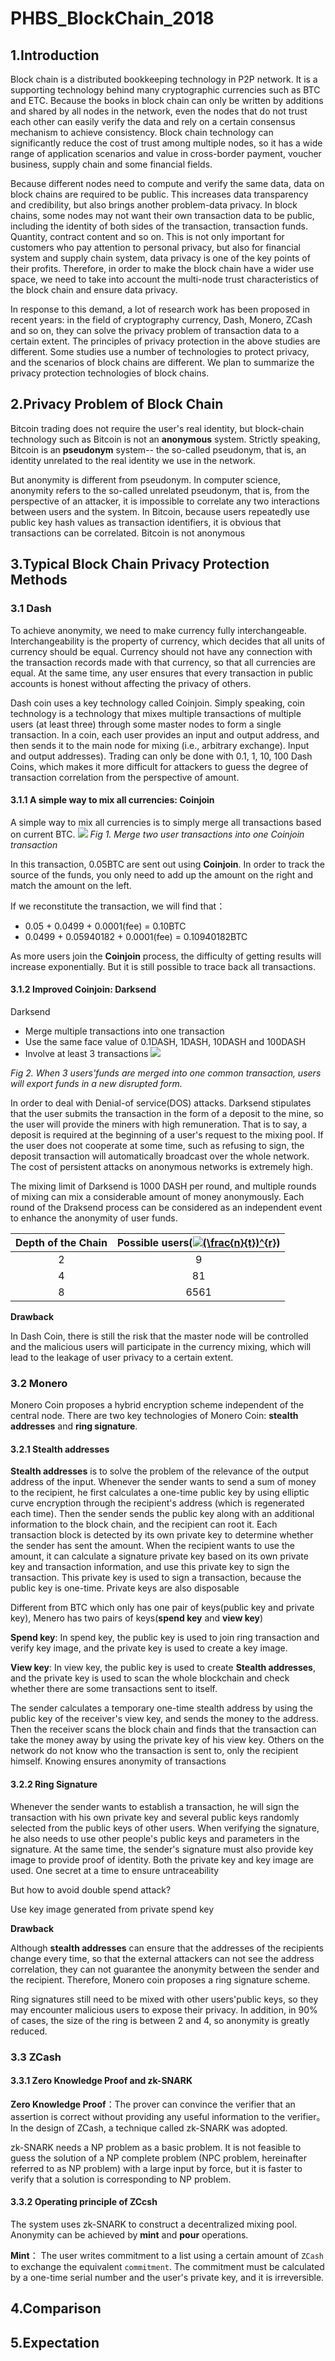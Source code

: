 # PHBS_BlockChain_2018


## 1.Introduction

Block chain is a distributed bookkeeping technology in P2P network. It is a supporting technology behind many cryptographic currencies such as BTC and ETC. Because the books in block chain can only be written by additions and shared by all nodes in the network, even the nodes that do not trust each other can easily verify the data and rely on a certain consensus mechanism to achieve consistency. Block chain technology can significantly reduce the cost of trust among multiple nodes, so it has a wide range of application scenarios and value in cross-border payment, voucher business, supply chain and some financial fields.

Because different nodes need to compute and verify the same data, data on block chains are required to be public. This increases data transparency and credibility, but also brings another problem-data privacy. In block chains, some nodes may not want their own transaction data to be public, including the identity of both sides of the transaction, transaction funds. Quantity, contract content and so on. This is not only important for customers who pay attention to personal privacy, but also for financial system and supply chain system, data privacy is one of the key points of their profits. Therefore, in order to make the block chain have a wider use space, we need to take into account the multi-node trust characteristics of the block chain and ensure data privacy.

In response to this demand, a lot of research work has been proposed in recent years: in the field of cryptography currency, Dash, Monero, ZCash and so on, they can solve the privacy problem of transaction data to a certain extent. The principles of privacy protection in the above studies are different. Some studies use a number of technologies to protect privacy, and the scenarios of block chains are different. We plan to summarize the privacy protection technologies of block chains.

## 2.Privacy Problem of Block Chain

Bitcoin trading does not require the user's real identity, but block-chain technology such as Bitcoin is not an **anonymous** system. Strictly speaking, Bitcoin is an **pseudonym** system-- the so-called pseudonym, that is, an identity unrelated to the real identity we use in the network. 

But anonymity is different from pseudonym. In computer science, anonymity refers to the so-called unrelated pseudonym, that is, from the perspective of an attacker, it is impossible to correlate any two interactions between users and the system. In Bitcoin, because users repeatedly use public key hash values as transaction identifiers, it is obvious that transactions can be correlated. Bitcoin is not anonymous

## 3.Typical Block Chain Privacy Protection Methods

### 3.1 Dash

To achieve anonymity, we need to make currency fully interchangeable. Interchangeability is the property of currency, which decides that all units of currency should be equal. Currency should not have any connection with the transaction records made with that currency, so that all currencies are equal. At the same time, any user ensures that every transaction in public accounts is honest without affecting the privacy of others.

Dash coin uses a key technology called Coinjoin. Simply speaking, coin technology is a technology that mixes multiple transactions of multiple users (at least three) through some master nodes to form a single transaction. In a coin, each user provides an input and output address, and then sends it to the main node for mixing (i.e., arbitrary exchange). Input and output addresses). Trading can only be done with 0.1, 1, 10, 100 Dash Coins, which makes it more difficult for attackers to guess the degree of transaction correlation from the perspective of amount.

#### 3.1.1 A simple way to mix all currencies: Coinjoin

A simple way to mix all currencies is to simply merge all transactions based on current BTC.
![](coinjoin.png)
*Fig 1. Merge two user transactions into one Coinjoin transaction*

In this transaction, 0.05BTC are sent out using **Coinjoin**. In order to track the source of the funds, you only need to add up the amount on the right and match the amount on the left.

If we reconstitute the transaction, we will find that：
* 0.05 + 0.0499 + 0.0001(fee) = 0.10BTC
* 0.0499 + 0.05940182 + 0.0001(fee) = 0.10940182BTC

As more users join the **Coinjoin** process, the difficulty of getting results will increase exponentially. But it is still possible to trace back all transactions.


#### 3.1.2 Improved Coinjoin: Darksend

Darksend
* Merge multiple transactions into one transaction
* Use the same face value of 0.1DASH, 1DASH, 10DASH and 100DASH
* Involve at least 3 transactions
![](darksend.png)

*Fig 2. When 3 users'funds are merged into one common transaction, users will export funds in a new disrupted form.*

In order to deal with Denial-of service(DOS) attacks. Darksend stipulates that the user submits the transaction in the form of a deposit to the mine, so the user will provide the miners with high remuneration. That is to say, a deposit is required at the beginning of a user's request to the mixing pool. If the user does not cooperate at some time, such as refusing to sign, the deposit transaction will automatically broadcast over the whole network. The cost of persistent attacks on anonymous networks is extremely high.

The mixing limit of Darksend is 1000 DASH per round, and multiple rounds of mixing can mix a considerable amount of money anonymously. Each round of the Draksend process can be considered as an independent event to enhance the anonymity of user funds.

| Depth of the Chain|Possible users(<a href="https://www.codecogs.com/eqnedit.php?latex=(\frac{n}{t})^{r}" target="_blank"><img src="https://latex.codecogs.com/gif.latex?(\frac{n}{t})^{r}" title="(\frac{n}{t})^{r}" /></a>)|
|:------:|:------:|
|2   | 9   |
|4 |  81  |
|8  |  6561   |



**Drawback**

In Dash Coin, there is still the risk that the master node will be controlled and the malicious users will participate in the currency mixing, which will lead to the leakage of user privacy to a certain extent.

### 3.2 Monero

Monero Coin proposes a hybrid encryption scheme independent of the central node. There are two key technologies of Monero Coin: **stealth addresses** and **ring signature**.

#### 3.2.1 Stealth addresses

**Stealth addresses** is to solve the problem of the relevance of the output address of the input. Whenever the sender wants to send a sum of money to the recipient, he first calculates a one-time public key by using elliptic curve encryption through the recipient's address (which is regenerated each time). Then the sender sends the public key along with an additional information to the block chain, and the recipient can root it. Each transaction block is detected by its own private key to determine whether the sender has sent the amount. When the recipient wants to use the amount, it can calculate a signature private key based on its own private key and transaction information, and use this private key to sign the transaction. This private key is used to sign a transaction, because the public key is one-time. Private keys are also disposable

Different from BTC which only has one pair of keys(public key and private key), Menero has two pairs of keys(**spend key** and **view key**)

**Spend key**: In spend key, the public key is used to join ring transaction and verify key image, and the private key is used to create a key image.

**View key**: In view key, the public key is used to create **Stealth addresses**, and the private key is used to scan the whole blockchain and check whether there are some transactions sent to itself.

The sender calculates a temporary one-time stealth address by using the public key of the receiver's view key, and sends the money to the address. Then the receiver scans the block chain and finds that the transaction can take the money away by using the private key of his view key. Others on the network do not know who the transaction is sent to, only the recipient himself. Knowing ensures anonymity of transactions

#### 3.2.2 Ring Signature

Whenever the sender wants to establish a transaction, he will sign the transaction with his own private key and several public keys randomly selected from the public keys of other users. When verifying the signature, he also needs to use other people's public keys and parameters in the signature. At the same time, the sender's signature must also provide key image to provide proof of identity. Both the private key and key image are used. One secret at a time to ensure untraceability

But how to avoid double spend attack?

Use key image generated from private spend key


**Drawback**

Although **stealth addresses** can ensure that the addresses of the recipients change every time, so that the external attackers can not see the address correlation, they can not guarantee the anonymity between the sender and the recipient. Therefore, Monero coin proposes a ring signature scheme.

Ring signatures still need to be mixed with other users'public keys, so they may encounter malicious users to expose their privacy. In addition, in 90% of cases, the size of the ring is between 2 and 4, so anonymity is greatly reduced.

### 3.3 ZCash

#### 3.3.1 Zero Knowledge Proof and zk-SNARK

**Zero Knowledge Proof**：The prover can convince the verifier that an assertion is correct without providing any useful information to the verifier。In the design of ZCash, a technique called zk-SNARK was adopted.

zk-SNARK needs a NP problem as a basic problem. It is not feasible to guess the solution of a NP complete problem (NPC problem, hereinafter referred to as NP problem) with a large input by force, but it is faster to verify that a solution is corresponding to NP problem.

#### 3.3.2 Operating principle of ZCcsh
The system uses zk-SNARK to construct a decentralized mixing pool. Anonymity can be achieved by **mint** and **pour** operations.

**Mint**： The user writes commitment to a list using a certain amount of `ZCash` to exchange the equivalent `commitment`. The commitment must be calculated by a one-time serial number and the user's private key, and it is irreversible.





## 4.Comparison

## 5.Expectation
